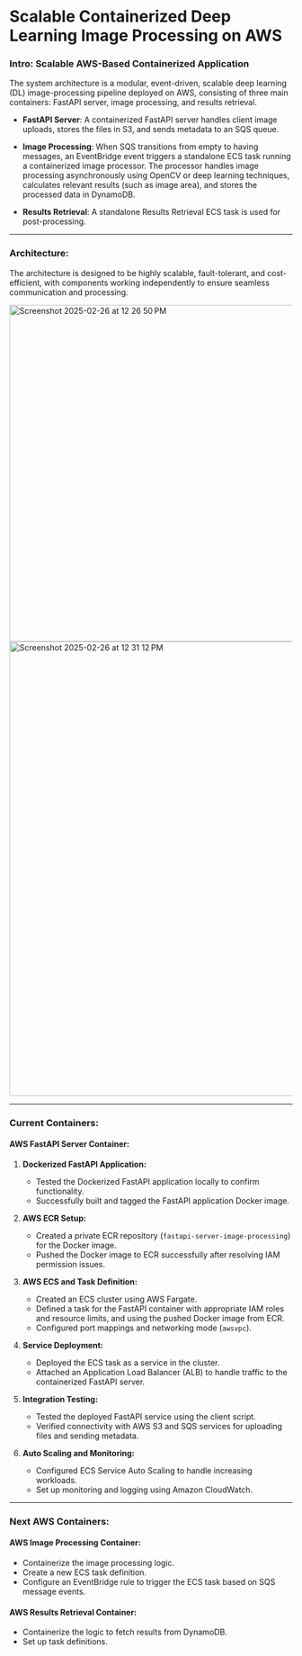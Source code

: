 # Scalable Containerized Deep Learning Image Processing on AWS

### Intro: Scalable AWS-Based Containerized Application

The system architecture is a modular, event-driven, scalable deep learning (DL) image-processing pipeline deployed on AWS, consisting of three main containers: FastAPI server, image processing, and results retrieval.

-    **FastAPI Server**: A containerized FastAPI server handles client image uploads, stores the files in S3, and sends metadata to an SQS queue.

-    **Image Processing**: When SQS transitions from empty to having messages, an EventBridge event triggers a standalone ECS task running a containerized image processor. The processor handles image processing asynchronously using OpenCV or deep learning techniques, calculates relevant results (such as image area), and stores the processed data in DynamoDB.

-    **Results Retrieval**: A standalone Results Retrieval ECS task is used for post-processing.


---


### Architecture:

The architecture is designed to be highly scalable, fault-tolerant, and cost-efficient, with components working independently to ensure seamless communication and processing.

   <img width="599" alt="Screenshot 2025-02-26 at 12 26 50 PM" src="https://github.com/user-attachments/assets/3b167d9f-d5db-4886-87e8-902ecd9ecd3c" />
<img width="808" alt="Screenshot 2025-02-26 at 12 31 12 PM" src="https://github.com/user-attachments/assets/1bd9f007-36e5-4252-a5e7-75bb9b052acb" />


---


### Current Containers:

#### AWS FastAPI Server Container:
1. **Dockerized FastAPI Application:**
   - Tested the Dockerized FastAPI application locally to confirm functionality.
   - Successfully built and tagged the FastAPI application Docker image.

2. **AWS ECR Setup:**
   - Created a private ECR repository (`fastapi-server-image-processing`) for the Docker image.
   - Pushed the Docker image to ECR successfully after resolving IAM permission issues.

3. **AWS ECS and Task Definition:**
   - Created an ECS cluster using AWS Fargate.
   - Defined a task for the FastAPI container with appropriate IAM roles and resource limits, and using the pushed Docker image from ECR.
   - Configured port mappings and networking mode (`awsvpc`).

4. **Service Deployment:**
   - Deployed the ECS task as a service in the cluster.
   - Attached an Application Load Balancer (ALB) to handle traffic to the containerized FastAPI server.

5. **Integration Testing:**
   - Tested the deployed FastAPI service using the client script.
   - Verified connectivity with AWS S3 and SQS services for uploading files and sending metadata.

6. **Auto Scaling and Monitoring:**
   - Configured ECS Service Auto Scaling to handle increasing workloads.
   - Set up monitoring and logging using Amazon CloudWatch.

---

### Next AWS Containers:

#### AWS Image Processing Container:
- Containerize the image processing logic.
- Create a new ECS task definition.
- Configure an EventBridge rule to trigger the ECS task based on SQS message events.

#### AWS Results Retrieval Container:
- Containerize the logic to fetch results from DynamoDB.
- Set up task definitions.
